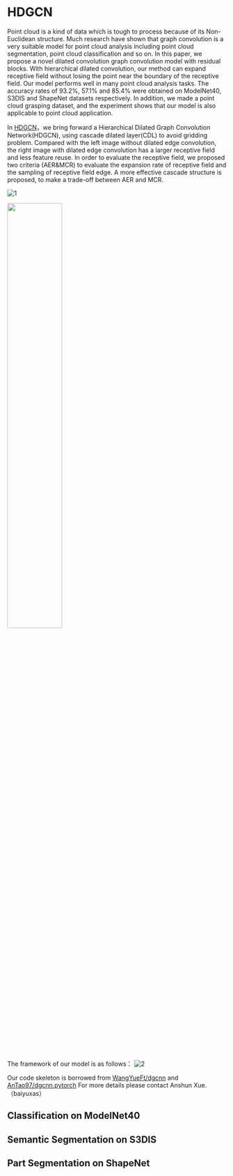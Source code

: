 # HDGCN
Point cloud is a kind of data which is tough to process because of its Non-Euclidean structure. Much research have shown that graph convolution is a very suitable model for point cloud analysis including point cloud segmentation, point cloud classification and so on. In this paper, we propose a novel dilated convolution graph convolution model with residual blocks. With hierarchical dilated convolution, our method can expand receptive field without losing the point near the boundary of the receptive field. Our model performs well in many point cloud analysis tasks. The accuracy rates of 93.2$\%$, 57.1$\%$ and 85.4$\%$ were obtained on ModelNet40, S3DIS and ShapeNet datasets respectively. In addition, we made a point cloud grasping dataset, and the experiment shows that our model is also applicable to  point cloud application.



In [HDGCN](https://github.com/baiyuxas/HDGCN/edit/main/README.md)，we bring forward a Hierarchical Dilated Graph Convolution Network(HDGCN), using cascade dilated  layer(CDL) to avoid gridding problem. Compared with the left image without dilated edge convolution, the right image with dilated edge convolution has a larger receptive field and less feature reuse. In order to evaluate the receptive field, we proposed two criteria (AER$\&$MCR) to evaluate the expansion rate of receptive field and the sampling  of receptive field edge. A more effective cascade structure is proposed, to make a trade-off between AER and MCR.

![1](https://github.com/baiyuxas/HDGCN/blob/main/1st.png)



<img src="https://github.com/baiyuxas/HDGCN/blob/main/1st.png"  width="50%" height="50%" />

The framework of our model is as follows：
![2](https://github.com/baiyuxas/HDGCN/blob/main/fig1.png)

 Our code skeleton is borrowed from [WangYueFt/dgcnn](https://github.com/WangYueFt/dgcnn) and  [AnTao97/dgcnn.pytorch](https://github.com/AnTao97/dgcnn.pytorch)
 For more details please contact Anshun Xue.（baiyuxas）

## Classification on ModelNet40

## Semantic Segmentation on S3DIS
 
## Part Segmentation on ShapeNet

